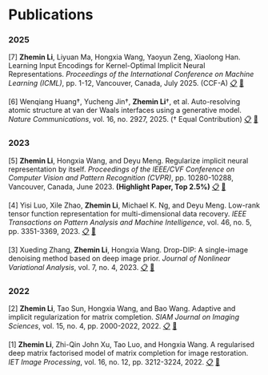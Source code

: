 # Publications

### 2025

[7] **Zhemin Li**, Liyuan Ma, Hongxia Wang, Yaoyun Zeng, Xiaolong Han. Learning Input Encodings for Kernel-Optimal Implicit Neural Representations. *Proceedings of the International Conference on Machine Learning (ICML)*, pp. 1-12, Vancouver, Canada, July 2025. (CCF-A) [📋](https://openreview.net/pdf?id=Cx80t5FAQJ)  [🔗](https://github.com/lizhemin15/KAR)

[6] Wenqiang Huang†, Yucheng Jin†, **Zhemin Li**†, et al. Auto-resolving atomic structure at van der Waals interfaces using a generative model. *Nature Communications*, vol. 16, no. 2927, 2025. († Equal Contribution)  [📋](https://www.nature.com/articles/s41467-025-58160-3)  [🔗](https://github.com/dptech-corp/TED-Gen)

### 2023

[5] **Zhemin Li**, Hongxia Wang, and Deyu Meng. Regularize implicit neural representation by itself. *Proceedings of the IEEE/CVF Conference on Computer Vision and Pattern Recognition (CVPR)*, pp. 10280-10288, Vancouver, Canada, June 2023. **(Highlight Paper, Top 2.5%)**  [📋](https://openaccess.thecvf.com/content/CVPR2023/papers/Li_Regularize_Implicit_Neural_Representation_by_Itself_CVPR_2023_paper.pdf)  [🔗](https://github.com/lizhemin15/RSS)

[4] Yisi Luo, Xile Zhao, **Zhemin Li**, Michael K. Ng, and Deyu Meng. Low-rank tensor function representation for multi-dimensional data recovery. *IEEE Transactions on Pattern Analysis and Machine Intelligence*, vol. 46, no. 5, pp. 3351-3369, 2023. [📋](https://ieeexplore.ieee.org/document/10354352)  [🔗](https://github.com/YisiLuo/Continuous-Tensor-Toolbox)

[3] Xueding Zhang, **Zhemin Li**, Hongxia Wang. Drop-DIP: A single-image denoising method based on deep image prior. *Journal of Nonlinear Variational Analysis*, vol. 7, no. 4, 2023. [📋](https://jnva.biemdas.com/issues/JNVA2023-4-4.pdf)  [🔗](#)

### 2022

[2] **Zhemin Li**, Tao Sun, Hongxia Wang, and Bao Wang. Adaptive and implicit regularization for matrix completion. *SIAM Journal on Imaging Sciences*, vol. 15, no. 4, pp. 2000-2022, 2022. [📋](https://epubs.siam.org/doi/10.1137/22M1489228)  [🔗](https://github.com/lizhemin15/AIR-Net)

[1] **Zhemin Li**, Zhi-Qin John Xu, Tao Luo, and Hongxia Wang. A regularised deep matrix factorised model of matrix completion for image restoration. *IET Image Processing*, vol. 16, no. 12, pp. 3212-3224, 2022. [📋](https://ietresearch.onlinelibrary.wiley.com/doi/epdf/10.1049/ipr2.12553)  [🔗](#)







